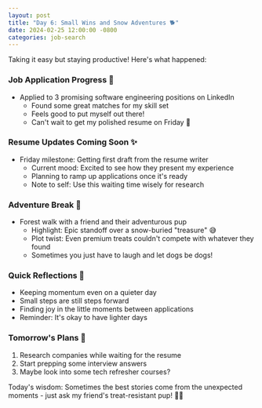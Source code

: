 ```yaml
---
layout: post
title: "Day 6: Small Wins and Snow Adventures 🐕"
date: 2024-02-25 12:00:00 -0800
categories: job-search
---
```


Taking it easy but staying productive! Here's what happened:

### Job Application Progress 💼
* Applied to 3 promising software engineering positions on LinkedIn
  * Found some great matches for my skill set
  * Feels good to put myself out there!
  * Can't wait to get my polished resume on Friday 📝

### Resume Updates Coming Soon ✨
* Friday milestone: Getting first draft from the resume writer
  * Current mood: Excited to see how they present my experience
  * Planning to ramp up applications once it's ready
  * Note to self: Use this waiting time wisely for research

### Adventure Break 🌲
* Forest walk with a friend and their adventurous pup
  * Highlight: Epic standoff over a snow-buried "treasure" 😅
  * Plot twist: Even premium treats couldn't compete with whatever they found
  * Sometimes you just have to laugh and let dogs be dogs!

### Quick Reflections 💭
* Keeping momentum even on a quieter day
* Small steps are still steps forward
* Finding joy in the little moments between applications
* Reminder: It's okay to have lighter days

### Tomorrow's Plans 🎯
1. Research companies while waiting for the resume
2. Start prepping some interview answers
3. Maybe look into some tech refresher courses?

Today's wisdom: Sometimes the best stories come from the unexpected moments - just ask my friend's treat-resistant pup! 🦮✨


